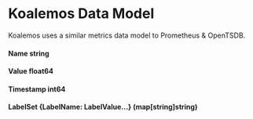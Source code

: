 # Koalemos Data Model

Koalemos uses a similar metrics data model to Prometheus & OpenTSDB.

#### Name string

#### Value float64

#### Timestamp int64

#### LabelSet {LabelName: LabelValue...} (map\[string\]string)
